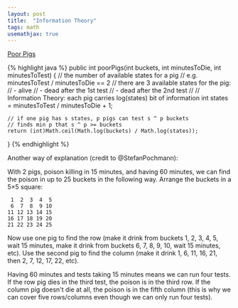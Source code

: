```yaml
---
layout: post
title:  "Information Theory"
tags: math
usemathjax: true
---
```

[Poor Pigs][poor-pigs]

{% highlight java %}
public int poorPigs(int buckets, int minutesToDie, int minutesToTest) {
    // the number of available states for a pig
    // e.g. minutesToTest / minutesToDie == 2
    // there are 3 available states for the pig:
    // - alive
    // - dead after the 1st test
    // - dead after the 2nd test
    //
    // Information Theory: each pig carries log(states) bit of information
    int states = minutesToTest / minutesToDie + 1;

    // if one pig has s states, p pigs can test s ^ p buckets
    // finds min p that s ^ p >= buckets
    return (int)Math.ceil(Math.log(buckets) / Math.log(states));
}
{% endhighlight %}

Another way of explanation (credit to @StefanPochmann):

With 2 pigs, poison killing in 15 minutes, and having 60 minutes, we can find the poison in up to 25 buckets in the following way. Arrange the buckets in a 5×5 square:

```
 1  2  3  4  5
 6  7  8  9 10
11 12 13 14 15
16 17 18 19 20
21 22 23 24 25
```

Now use one pig to find the row (make it drink from buckets 1, 2, 3, 4, 5, wait 15 minutes, make it drink from buckets 6, 7, 8, 9, 10, wait 15 minutes, etc). Use the second pig to find the column (make it drink 1, 6, 11, 16, 21, then 2, 7, 12, 17, 22, etc).

Having 60 minutes and tests taking 15 minutes means we can run four tests. If the row pig dies in the third test, the poison is in the third row. If the column pig doesn't die at all, the poison is in the fifth column (this is why we can cover five rows/columns even though we can only run four tests).

[poor-pigs]: https://leetcode.com/problems/poor-pigs/
